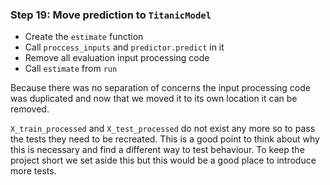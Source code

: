 ### Step 19: Move prediction to `TitanicModel`

- Create the `estimate` function
- Call `proccess_inputs` and `predictor.predict` in it
- Remove all evaluation input processing code
- Call `estimate` from `run`

Because there was no separation of concerns the input processing code was duplicated and now that we moved it to its own location it can be removed.

`X_train_processed` and `X_test_processed` do not exist any more so to pass the tests they need to be recreated. This is a good point to think about why this is necessary and find a different way to test behaviour. To keep the project short we set aside this but this would be a good place to introduce more tests.
